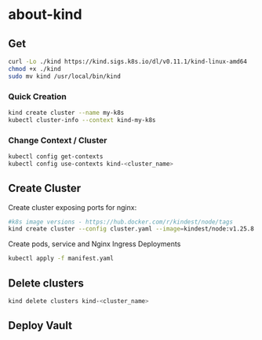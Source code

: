 # about-kind

## Get

```bash
curl -Lo ./kind https://kind.sigs.k8s.io/dl/v0.11.1/kind-linux-amd64
chmod +x ./kind
sudo mv kind /usr/local/bin/kind
```

### Quick Creation

```bash
kind create cluster --name my-k8s
kubectl cluster-info --context kind-my-k8s
```

### Change Context / Cluster

```bash
kubectl config get-contexts
kubectl config use-contexts kind-<cluster_name>
```

## Create Cluster

Create cluster exposing ports for nginx:

```bash
#k8s image versions - https://hub.docker.com/r/kindest/node/tags
kind create cluster --config cluster.yaml --image=kindest/node:v1.25.8
```

Create pods, service and Nginx Ingress Deployments

```bash
kubectl apply -f manifest.yaml
```

## Delete clusters

```bash
kind delete clusters kind-<cluster_name>
```

## Deploy Vault
